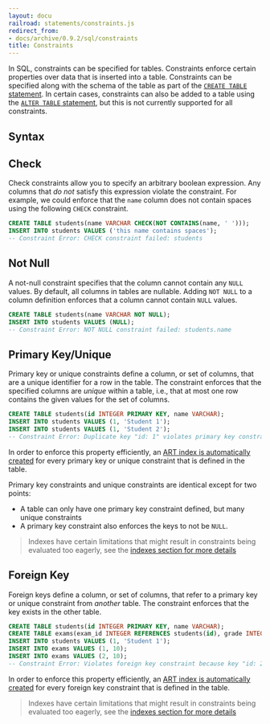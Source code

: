 ```yaml
---
layout: docu
railroad: statements/constraints.js
redirect_from:
- docs/archive/0.9.2/sql/constraints
title: Constraints
---
```


In SQL, constraints can be specified for tables. Constraints enforce certain properties over data that is inserted into a table. Constraints can be specified along with the schema of the table as part of the [`CREATE TABLE` statement](statements/create_table). In certain cases, constraints can also be added to a table using the [`ALTER TABLE` statement](statements/alter_table), but this is not currently supported for all constraints.

## Syntax

<div id="rrdiagram"></div>

## Check

Check constraints allow you to specify an arbitrary boolean expression. Any columns that *do not* satisfy this expression violate the constraint. For example, we could enforce that the `name` column does not contain spaces using the following `CHECK` constraint.

```sql
CREATE TABLE students(name VARCHAR CHECK(NOT CONTAINS(name, ' ')));
INSERT INTO students VALUES ('this name contains spaces');
-- Constraint Error: CHECK constraint failed: students
```

## Not Null

A not-null constraint specifies that the column cannot contain any `NULL` values. By default, all columns in tables are nullable. Adding `NOT NULL` to a column definition enforces that a column cannot contain `NULL` values.
 
```sql
CREATE TABLE students(name VARCHAR NOT NULL);
INSERT INTO students VALUES (NULL);
-- Constraint Error: NOT NULL constraint failed: students.name
```

## Primary Key/Unique

Primary key or unique constraints define a column, or set of columns, that are a unique identifier for a row in the table. The constraint enforces that the specified columns are *unique* within a table, i.e., that at most one row contains the given values for the set of columns.

```sql
CREATE TABLE students(id INTEGER PRIMARY KEY, name VARCHAR);
INSERT INTO students VALUES (1, 'Student 1');
INSERT INTO students VALUES (1, 'Student 2');
-- Constraint Error: Duplicate key "id: 1" violates primary key constraint
```

In order to enforce this property efficiently, an [ART index is automatically created](indexes) for every primary key or unique constraint that is defined in the table.

Primary key constraints and unique constraints are identical except for two points:

* A table can only have one primary key constraint defined, but many unique constraints
* A primary key constraint also enforces the keys to not be `NULL`. 

> Indexes have certain limitations that might result in constraints being evaluated too eagerly, see the [indexes section for more details](indexes#index-limitations)

## Foreign Key

Foreign keys define a column, or set of columns, that refer to a primary key or unique constraint from *another* table. The constraint enforces that the key exists in the other table. 

```sql
CREATE TABLE students(id INTEGER PRIMARY KEY, name VARCHAR);
CREATE TABLE exams(exam_id INTEGER REFERENCES students(id), grade INTEGER);
INSERT INTO students VALUES (1, 'Student 1');
INSERT INTO exams VALUES (1, 10);
INSERT INTO exams VALUES (2, 10);
-- Constraint Error: Violates foreign key constraint because key "id: 2" does not exist in the referenced table
```

In order to enforce this property efficiently, an [ART index is automatically created](indexes) for every foreign key constraint that is defined in the table.

> Indexes have certain limitations that might result in constraints being evaluated too eagerly, see the [indexes section for more details](indexes#index-limitations)